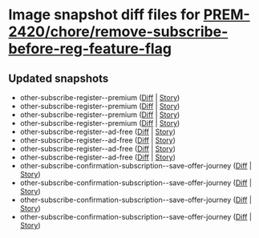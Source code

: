 # Image snapshot diff files for [PREM-2420/chore/remove-subscribe-before-reg-feature-flag](git@github.com:brightsitesconsulting/independent-web/pull/8974)

## Updated snapshots
- other-subscribe-register--premium ([Diff](./other-subscribe-register--premium-768x1024-diff.png) | [Story](https://raw.githack.com/Independent-Digital-News-and-Media-Ltd/indy-branch-review/PR-8974-sb/index.html?path=/story/other-subscribe-register--premium))
- other-subscribe-register--premium ([Diff](./other-subscribe-register--premium-425x700-diff.png) | [Story](https://raw.githack.com/Independent-Digital-News-and-Media-Ltd/indy-branch-review/PR-8974-sb/index.html?path=/story/other-subscribe-register--premium))
- other-subscribe-register--premium ([Diff](./other-subscribe-register--premium-1600x900-diff.png) | [Story](https://raw.githack.com/Independent-Digital-News-and-Media-Ltd/indy-branch-review/PR-8974-sb/index.html?path=/story/other-subscribe-register--premium))
- other-subscribe-register--premium ([Diff](./other-subscribe-register--premium-1024x768-diff.png) | [Story](https://raw.githack.com/Independent-Digital-News-and-Media-Ltd/indy-branch-review/PR-8974-sb/index.html?path=/story/other-subscribe-register--premium))
- other-subscribe-register--ad-free ([Diff](./other-subscribe-register--ad-free-768x1024-diff.png) | [Story](https://raw.githack.com/Independent-Digital-News-and-Media-Ltd/indy-branch-review/PR-8974-sb/index.html?path=/story/other-subscribe-register--ad-free))
- other-subscribe-register--ad-free ([Diff](./other-subscribe-register--ad-free-425x700-diff.png) | [Story](https://raw.githack.com/Independent-Digital-News-and-Media-Ltd/indy-branch-review/PR-8974-sb/index.html?path=/story/other-subscribe-register--ad-free))
- other-subscribe-register--ad-free ([Diff](./other-subscribe-register--ad-free-1600x900-diff.png) | [Story](https://raw.githack.com/Independent-Digital-News-and-Media-Ltd/indy-branch-review/PR-8974-sb/index.html?path=/story/other-subscribe-register--ad-free))
- other-subscribe-register--ad-free ([Diff](./other-subscribe-register--ad-free-1024x768-diff.png) | [Story](https://raw.githack.com/Independent-Digital-News-and-Media-Ltd/indy-branch-review/PR-8974-sb/index.html?path=/story/other-subscribe-register--ad-free))
- other-subscribe-confirmation-subscription--save-offer-journey ([Diff](./other-subscribe-confirmation-subscription--save-offer-journey-768x1024-diff.png) | [Story](https://raw.githack.com/Independent-Digital-News-and-Media-Ltd/indy-branch-review/PR-8974-sb/index.html?path=/story/other-subscribe-confirmation-subscription--save-offer-journey))
- other-subscribe-confirmation-subscription--save-offer-journey ([Diff](./other-subscribe-confirmation-subscription--save-offer-journey-425x700-diff.png) | [Story](https://raw.githack.com/Independent-Digital-News-and-Media-Ltd/indy-branch-review/PR-8974-sb/index.html?path=/story/other-subscribe-confirmation-subscription--save-offer-journey))
- other-subscribe-confirmation-subscription--save-offer-journey ([Diff](./other-subscribe-confirmation-subscription--save-offer-journey-1600x900-diff.png) | [Story](https://raw.githack.com/Independent-Digital-News-and-Media-Ltd/indy-branch-review/PR-8974-sb/index.html?path=/story/other-subscribe-confirmation-subscription--save-offer-journey))
- other-subscribe-confirmation-subscription--save-offer-journey ([Diff](./other-subscribe-confirmation-subscription--save-offer-journey-1024x768-diff.png) | [Story](https://raw.githack.com/Independent-Digital-News-and-Media-Ltd/indy-branch-review/PR-8974-sb/index.html?path=/story/other-subscribe-confirmation-subscription--save-offer-journey))
